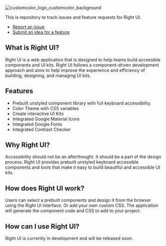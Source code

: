 
![customcolor_logo_customcolor_background](https://user-images.githubusercontent.com/39034159/232519729-7171c44b-dc19-4e13-a643-209f7922423c.png)

This is repository to track issues and feature requests for Right UI.

- [Report an issue](https://github.com/wpickeral/rightui-support/issues)
- [Submit an idea for a feature](https://github.com/wpickeral/rightui-support/discussions/categories/ideas)

## What is Right UI?
Right UI is a web application that is designed to help teams build accessible components and UI kits. Right UI follows a component-driven development approach and aims to help improve the experience and efficiency of building, designing, and managing UI kits.

## Features
- Prebuilt unstyled component library with full keyboard accessibility. 
- Color Theme with CSS variables
- Create interactive UI Kits
- Integrated Google Material Icons
- Integrated Google Fonts
- Integrated Contrast Checker

## Why Right UI?

Accessibility should not be an afterthought. It should be a part of the design process. Right UI provides
prebuilt unstyled keyboard accessible components and tools that make it easy to build beautiful and accessible UI kits.

## How does Right UI work?

Users can select a prebuilt components and design it from the browser using the Right UI interface. Or add your own
custom CSS. The application will generate the component code and CSS to add to your project.

## How can I use Right UI?
Right UI is currently in development and will be released soon.
